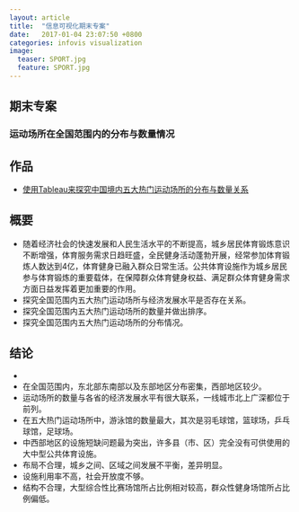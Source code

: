 ```yaml
---
layout: article
title:  "信息可视化期末专案"
date:   2017-01-04 23:07:50 +0800
categories: infovis visualization
image:
  teaser: SPORT.jpg
  feature: SPORT.jpg
---
```

## 期末专案

### 运动场所在全国范围内的分布与数量情况

## 作品
- <a href="https://public.tableau.com/profile/.3587#!/vizhome/1_5320/2_1" target="_blank">使用Tableau来探究中国境内五大热门运动场所的分布与数量关系</a>


## 概要
- 随着经济社会的快速发展和人民生活水平的不断提高，城乡居民体育锻炼意识不断增强，体育服务需求日趋旺盛，全民健身活动蓬勃开展，经常参加体育锻炼人数达到4亿，体育健身已融入群众日常生活。公共体育设施作为城乡居民参与体育锻炼的重要载体，在保障群众体育健身权益、满足群众体育健身需求方面日益发挥着更加重要的作用。
- 探究全国范围内五大热门运动场所与经济发展水平是否存在关系。
- 探究全国范围内五大热门运动场所的数量并做出排序。
- 探究全国范围内五大热门运动场所的分布情况。

## 结论
- 
- 在全国范围内，东北部东南部以及东部地区分布密集，西部地区较少。
- 运动场所的数量与各省的经济发展水平有很大联系，一线城市北上广深都位于前列。
- 在五大热门运动场所中，游泳馆的数量最大，其次是羽毛球馆，篮球场，乒乓球馆，足球场。
- 中西部地区的设施短缺问题最为突出，许多县（市、区）完全没有可供使用的大中型公共体育设施。
- 布局不合理，城乡之间、区域之间发展不平衡，差异明显。
- 设施利用率不高，社会开放度不够。
- 结构不合理，大型综合性比赛场馆所占比例相对较高，群众性健身场馆所占比例偏低。
